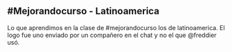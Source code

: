 #Mejorandocurso - Latinoamerica
-------------------------------
Lo que aprendimos en la clase de #mejorandocurso los de latinoamerica.
El logo fue uno enviado por un compañero en el chat y no el que @freddier usó.
